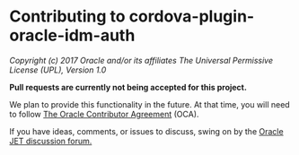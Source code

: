 # Contributing to cordova-plugin-oracle-idm-auth

*Copyright (c) 2017 Oracle and/or its affiliates
The Universal Permissive License (UPL), Version 1.0*

**Pull requests are currently not being accepted for this project.**  

We plan to provide this functionality in the future. At that time, 
you will need to follow [The Oracle Contributor Agreement](https://www.oracle.com/technetwork/community/oca-486395.html) (OCA).

If you have ideas, comments, or issues to discuss, 
swing on by the [Oracle JET discussion forum.](https://community.oracle.com/community/development_tools/oracle-jet)
